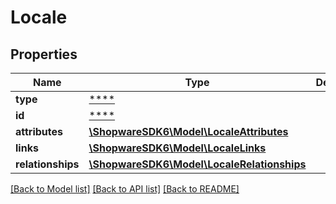 # Locale

## Properties
Name | Type | Description | Notes
------------ | ------------- | ------------- | -------------
**type** | [****](.md) |  | [optional] 
**id** | [****](.md) |  | [optional] 
**attributes** | [**\ShopwareSDK6\Model\LocaleAttributes**](LocaleAttributes.md) |  | [optional] 
**links** | [**\ShopwareSDK6\Model\LocaleLinks**](LocaleLinks.md) |  | [optional] 
**relationships** | [**\ShopwareSDK6\Model\LocaleRelationships**](LocaleRelationships.md) |  | [optional] 

[[Back to Model list]](../../README.md#documentation-for-models) [[Back to API list]](../../README.md#documentation-for-api-endpoints) [[Back to README]](../../README.md)

